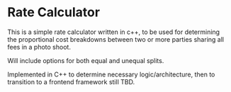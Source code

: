 # Rate Calculator
This is a simple rate calculator written in c++, to be used for determining
the proportional cost breakdowns between two or more parties sharing all fees in a 
photo shoot. 

Will include options for both equal and unequal splits.

Implemented in C++ to determine necessary logic/architecture, then to transition
to a frontend framework still TBD.